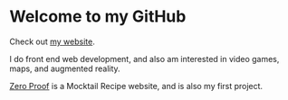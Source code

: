 # Welcome to my GitHub
Check out [my website]().

I do front end web development, and also am interested in video games, maps, and augmented reality.

[Zero Proof](https://peterbachman100.github.io/Zero-Proof/index.html) is a Mocktail Recipe website, and is also my first project.
